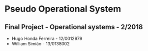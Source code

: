 # Pseudo Operational System
Final Project - Operational systems - 2/2018
--------------

- Hugo Honda Ferreira - 12/0012979
- William Simião - 13/0138002